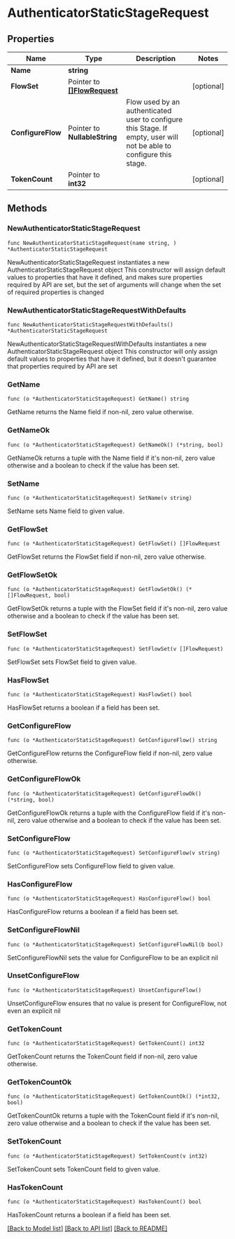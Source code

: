 # AuthenticatorStaticStageRequest

## Properties

Name | Type | Description | Notes
------------ | ------------- | ------------- | -------------
**Name** | **string** |  | 
**FlowSet** | Pointer to [**[]FlowRequest**](FlowRequest.md) |  | [optional] 
**ConfigureFlow** | Pointer to **NullableString** | Flow used by an authenticated user to configure this Stage. If empty, user will not be able to configure this stage. | [optional] 
**TokenCount** | Pointer to **int32** |  | [optional] 

## Methods

### NewAuthenticatorStaticStageRequest

`func NewAuthenticatorStaticStageRequest(name string, ) *AuthenticatorStaticStageRequest`

NewAuthenticatorStaticStageRequest instantiates a new AuthenticatorStaticStageRequest object
This constructor will assign default values to properties that have it defined,
and makes sure properties required by API are set, but the set of arguments
will change when the set of required properties is changed

### NewAuthenticatorStaticStageRequestWithDefaults

`func NewAuthenticatorStaticStageRequestWithDefaults() *AuthenticatorStaticStageRequest`

NewAuthenticatorStaticStageRequestWithDefaults instantiates a new AuthenticatorStaticStageRequest object
This constructor will only assign default values to properties that have it defined,
but it doesn't guarantee that properties required by API are set

### GetName

`func (o *AuthenticatorStaticStageRequest) GetName() string`

GetName returns the Name field if non-nil, zero value otherwise.

### GetNameOk

`func (o *AuthenticatorStaticStageRequest) GetNameOk() (*string, bool)`

GetNameOk returns a tuple with the Name field if it's non-nil, zero value otherwise
and a boolean to check if the value has been set.

### SetName

`func (o *AuthenticatorStaticStageRequest) SetName(v string)`

SetName sets Name field to given value.


### GetFlowSet

`func (o *AuthenticatorStaticStageRequest) GetFlowSet() []FlowRequest`

GetFlowSet returns the FlowSet field if non-nil, zero value otherwise.

### GetFlowSetOk

`func (o *AuthenticatorStaticStageRequest) GetFlowSetOk() (*[]FlowRequest, bool)`

GetFlowSetOk returns a tuple with the FlowSet field if it's non-nil, zero value otherwise
and a boolean to check if the value has been set.

### SetFlowSet

`func (o *AuthenticatorStaticStageRequest) SetFlowSet(v []FlowRequest)`

SetFlowSet sets FlowSet field to given value.

### HasFlowSet

`func (o *AuthenticatorStaticStageRequest) HasFlowSet() bool`

HasFlowSet returns a boolean if a field has been set.

### GetConfigureFlow

`func (o *AuthenticatorStaticStageRequest) GetConfigureFlow() string`

GetConfigureFlow returns the ConfigureFlow field if non-nil, zero value otherwise.

### GetConfigureFlowOk

`func (o *AuthenticatorStaticStageRequest) GetConfigureFlowOk() (*string, bool)`

GetConfigureFlowOk returns a tuple with the ConfigureFlow field if it's non-nil, zero value otherwise
and a boolean to check if the value has been set.

### SetConfigureFlow

`func (o *AuthenticatorStaticStageRequest) SetConfigureFlow(v string)`

SetConfigureFlow sets ConfigureFlow field to given value.

### HasConfigureFlow

`func (o *AuthenticatorStaticStageRequest) HasConfigureFlow() bool`

HasConfigureFlow returns a boolean if a field has been set.

### SetConfigureFlowNil

`func (o *AuthenticatorStaticStageRequest) SetConfigureFlowNil(b bool)`

 SetConfigureFlowNil sets the value for ConfigureFlow to be an explicit nil

### UnsetConfigureFlow
`func (o *AuthenticatorStaticStageRequest) UnsetConfigureFlow()`

UnsetConfigureFlow ensures that no value is present for ConfigureFlow, not even an explicit nil
### GetTokenCount

`func (o *AuthenticatorStaticStageRequest) GetTokenCount() int32`

GetTokenCount returns the TokenCount field if non-nil, zero value otherwise.

### GetTokenCountOk

`func (o *AuthenticatorStaticStageRequest) GetTokenCountOk() (*int32, bool)`

GetTokenCountOk returns a tuple with the TokenCount field if it's non-nil, zero value otherwise
and a boolean to check if the value has been set.

### SetTokenCount

`func (o *AuthenticatorStaticStageRequest) SetTokenCount(v int32)`

SetTokenCount sets TokenCount field to given value.

### HasTokenCount

`func (o *AuthenticatorStaticStageRequest) HasTokenCount() bool`

HasTokenCount returns a boolean if a field has been set.


[[Back to Model list]](../README.md#documentation-for-models) [[Back to API list]](../README.md#documentation-for-api-endpoints) [[Back to README]](../README.md)


